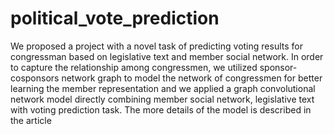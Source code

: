 # political_vote_prediction
We proposed a project  with a novel task of predicting voting results for congressman based on legislative text and member social network. In order to capture the relationship among congressmen, we utilized sponsor-cosponsors network graph to model the network of congressmen for better learning the member representation and we applied a graph convolutional network model directly combining member social network, legislative text with voting prediction task. The more details of the model is described in the article
